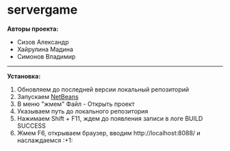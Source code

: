 # servergame
<b>Авторы проекта:</b><br><ul>
<li>Сизов Александр</li>
<li>Хайрулина Мадина</li>
<li>Симонов Владимир</li></ul>
<hr>
<b>Установка:</b><ol>
<li>Обновляем до последней версии локальный репозиторий</li>
<li>Запускаем <a href="https://netbeans.org/downloads/">NetBeans</a></li>
<li>В меню "жмем" Файл - Открыть проект</li>
<li>Указываем путь до локального репозитория</li>
<li>Нажимаем Shift + F11, ждем до появления записи в логе BUILD SUCCESS</li>
<li>Жмем F6, открываем браузер, вводим http://localhost:8088/ и наслаждаемся :+1:</li>
</ol>
